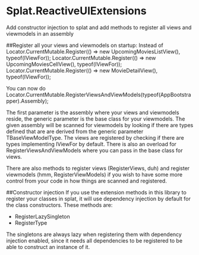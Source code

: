 # Splat.ReactiveUIExtensions
Add constructor injection to splat and add methods to register all views and viewmodels in an assembly

##Register all your views and viewmodels on startup:
Instead of 
            Locator.CurrentMutable.Register(() => new UpcomingMoviesListView(), typeof(IViewFor<UpcomingMoviesListViewModel>));
            Locator.CurrentMutable.Register(() => new UpcomingMoviesCellView(), typeof(IViewFor<UpcomingMoviesCellViewModel>));
            Locator.CurrentMutable.Register(() => new MovieDetailView(), typeof(IViewFor<MovieDetailViewModel>));
            
You can now do
Locator.CurrentMutable.RegisterViewsAndViewModels<ViewModelBase>(typeof(AppBootstrapper).Assembly);

The first parameter is the assembly where your views and viewmodels reside, the generic parameter is the base class for your viewmodels.
The given assembly will be scanned for viewmodels by looking if there are types defined that are are derived from the generic parameter TBaseViewModelType. 
The views are registered by checking if there are types implementing IViewFor by default. There is also an overload for RegisterViewsAndViewModels where you can pass in the 
base class for views.

There are also methods to register views (RegisterViews, duh) and register viewmodels (hmm, RegisterViewModels) if you wish to have some more control from your code in how things are scanned and registered.

##Constructor injection
If you use the extension methods in this library to register your classes in splat, it will use dependency injection by default for
the class constructors. 
These methods are:
* RegisterLazySingleton
* RegisterType

The singletons are always lazy when registering them with dependency injection enabled, since it needs all dependencies to be registered to be able to construct an instance of it.